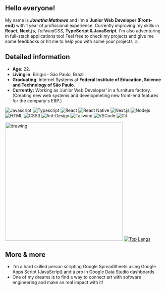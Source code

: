 ## Hello everyone!

My name is ***Jonatha Mathews*** and I'm a **Junior Web Developer (Front-end)** with 1 year of profissional experience. Currently improving my skills in **React**, **Next.js**, *TailwindCSS*, **TypeScript & JavaScript**. I'm also adventuring in full-stack applications too! Feel free to check my projects and give me some feedbacks or hit me to help you with some your projects ☺️.

## Detailed information

* **Age**: 22.
* **Living in**: Birigui - São Paulo, Brazil.
* **Graduating**: Internet Systems at **Federal Institute of Education, Science and Technology of São Paulo**.
* **Currently:** Working as 'Junior Web Developer' in a furniture factory. (Creating new web systems and developmeting new front-end features for the company's ERP.)

![Javascript](https://img.shields.io/badge/Javascript-F0DB4F?style=for-the-badge&labelColor=black&logo=javascript&logoColor=F0DB4F)
![Typescript](https://img.shields.io/badge/Typescript-007acc?style=for-the-badge&labelColor=black&logo=typescript&logoColor=007acc)
![React](https://img.shields.io/badge/-React-61DBFB?style=for-the-badge&labelColor=black&logo=react&logoColor=61DBFB)
![React Native](https://img.shields.io/badge/React_Native-20232A?style=for-the-badge&logo=react&logoColor=61DAFB)
![Next.js](https://img.shields.io/badge/next.js-000000?style=for-the-badge&logo=nextdotjs&logoColor=white)
![Nodejs](https://img.shields.io/badge/Nodejs-3C873A?style=for-the-badge&labelColor=black&logo=node.js&logoColor=3C873A)
![HTML](https://img.shields.io/badge/HTML5-E34F26?style=for-the-badge&logo=html5&logoColor=white)
![CSS3](https://img.shields.io/badge/CSS3-1572B6?style=for-the-badge&logo=css3&logoColor=white)
![Ant-Design](https://img.shields.io/badge/AntDesign-0170FE?style=for-the-badge&logo=antdesign&logoColor=white)
![Tailwind](https://img.shields.io/badge/Tailwind_CSS-092749?style=for-the-badge&logo=tailwindcss&logoColor=06B6D4&labelColor=000000)
![VSCode](https://img.shields.io/badge/Visual_Studio-0078d7?style=for-the-badge&logo=visual%20studio&logoColor=white)
![Git](https://img.shields.io/badge/Git-F05032?style=for-the-badge&logo=git&logoColor=white)

<img src="https://i.pinimg.com/originals/9d/8e/fa/9d8efa6843eeef3b5700f35ecfe3eef5.gif" alt="drawing" width="380"/> [![Top Langs](https://github-readme-stats.vercel.app/api/top-langs/?username=jonathabot&theme=github_dark_dimmed)](https://github.com/jonathabot/github-readme-stats)

## More & more
* I'm a hard skilled person scripting Google SpreadSheets using Google Apps Script (JavaScript) and a pro in Google Data Studio dashboards.
* One of my dreams is to find a way to connect art with software engineering and make an real impact with it!
